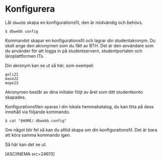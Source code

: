 Konfigurera
==================================

Låt `dbwebb` skapa en konfigurationsfil, den är nödvändig och behövs.

```text
$ dbwebb config
```

Kommandot skapar en konfigurationsfil och lagrar din studentakronym. Du skall ange den akronymen som du fått av BTH. Det är den användare som du använder för att logga in på studentservern, studentportalen och läroplattformen ITs.

Din akronym kan se ut så här, som exempel:

```text
goli21
mase22
mope23
```

Akronymen består av dina initialer följt av året som ditt studentkonto skapades.

Konfigurationsfilen sparas i din lokala hemmakatalog, du kan titta på dess innehåll via följande kommando.

```text
$ cat "$HOME/.dbwebb.config"
```

Om något blir fel så kan du alltid skapa om din konfigurationsfil. Det är bara att köra samma kommando igen.

Så här kan det se ut.

[ASCIINEMA src=24613]
